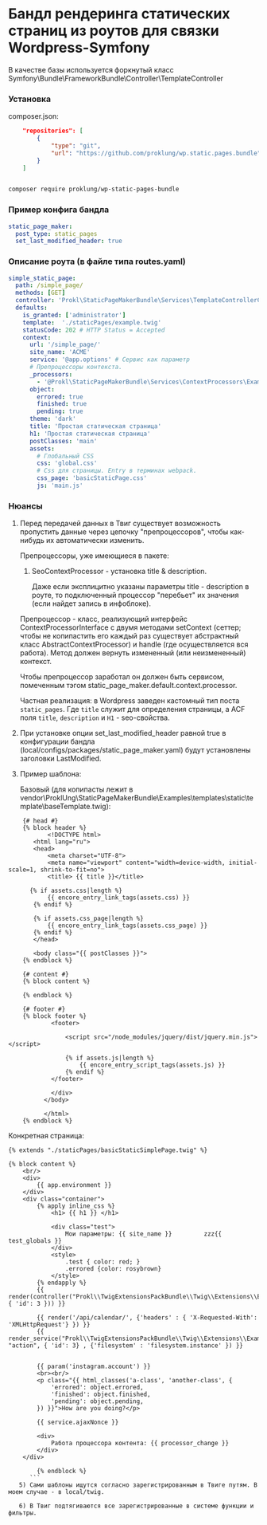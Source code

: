 # Бандл рендеринга статических страниц из роутов для связки Wordpress-Symfony

В качестве базы используется форкнутый класс Symfony\Bundle\FrameworkBundle\Controller\TemplateController

### Установка

composer.json:

```json
    "repositories": [
        {
            "type": "git",
            "url": "https://github.com/proklung/wp.static.pages.bundle"
        }
    ]
```

```bash

composer require proklung/wp-static-pages-bundle

```

### Пример конфига бандла

```yaml
static_page_maker:
  post_type: static_pages
  set_last_modified_header: true
```

### Описание роута (в файле типа routes.yaml)

```yaml
simple_static_page:
  path: /simple_page/
  methods: [GET]
  controller: 'Prokl\StaticPageMakerBundle\Services\TemplateControllerContainerAware::templateAction'
  defaults:
    is_granted: ['administrator']
    template:  './staticPages/example.twig'
    statusCode: 202 # HTTP Status = Accepted
    context:
      url: '/simple_page/'
      site_name: 'ACME'
      service: '@app.options' # Сервис как параметр
      # Препроцессоры контекста.
      _processors:
        - '@Prokl\StaticPageMakerBundle\Services\ContextProcessors\ExampleContextProcessor'
      object:
        errored: true
        finished: true
        pending: true
      theme: 'dark'
      title: 'Простая статическая страница'
      h1: 'Простая статическая страница'
      postClasses: 'main'
      assets:
        # Глобальный CSS
        css: 'global.css'
        # Сss для страницы. Entry в терминах webpack.
        css_page: 'basicStaticPage.css'
        js: 'main.js'

```

### Нюансы

1) Перед передачей данных в Твиг существует возможность пропустить данные через цепочку
"препроцессоров", чтобы как-нибудь их автоматически изменить.
    
   Препроцессоры, уже имеющиеся в пакете:
   
    1) SeoContextProcessor - установка title & description. 
        
       Даже если эксплицитно указаны параметры title - description в роуте, то подключенный процессор
       "перебьет" их значения (если найдет запись в инфоблоке).
    
    Препроцессор - класс, реализующий интерфейс ContextProcessorInterface с двумя методами setContext
    (сеттер; чтобы не копипастить его каждый раз существует абстрактный класс AbstractContextProcessor) и
    handle (где осуществляется вся работа). Метод должен вернуть измененный (или неизмененный) контекст.
    
    Чтобы препроцессор заработал он должен быть сервисом, помеченным тэгом static_page_maker.default.context.processor.
    
    Частная реализация: в Wordpress заведен кастомный тип поста `static_pages`. Где `title` служит для определения страницы,
    а ACF поля `title`, `description` и `H1` - seo-свойства.

2) При установке опции set_last_modified_header равной true в конфигурации бандла (local/configs/packages/static_page_maker.yaml)
   будут установлены заголовки LastModified.  
         
3) Пример шаблона:   

    Базовый (для копипасты лежит в vendor\ProklUng\StaticPageMakerBundle\Examples\templates\static\template\baseTemplate.twig):
    
```twig
    {# head #}
    {% block header %}
           <!DOCTYPE html>
       <html lang="ru">
       <head>
           <meta charset="UTF-8">
           <meta name="viewport" content="width=device-width, initial-scale=1, shrink-to-fit=no">
           <title> {{ title }}</title>
   
      {% if assets.css|length %}
           {{ encore_entry_link_tags(assets.css) }}
       {% endif %}
   
       {% if assets.css_page|length %}
           {{ encore_entry_link_tags(assets.css_page) }}
       {% endif %}
       </head>
   
       <body class="{{ postClasses }}">
    {% endblock %}
    
    {# content #}
    {% block content %}
    
    {% endblock %}
    
    {# footer #}
    {% block footer %}
            <footer>
        
                <script src="/node_modules/jquery/dist/jquery.min.js"></script>
                
                {% if assets.js|length %}
                    {{ encore_entry_script_tags(assets.js) }}
                {% endif %}
            </footer>
        
            </div>
          </body>
        
          </html>
    {% endblock %} 
```      
   
   Конкретная страница:
   
```twig
{% extends "./staticPages/basicStaticSimplePage.twig" %}

{% block content %}
    <br/>
    <div>
        {{ app.environment }}
    </div>
    <div class="container">
        {% apply inline_css %}
            <h1> {{ h1 }} </h1>

            <div class="test">
                Мои параметры: {{ site_name }}         zzz{{ test_globals }}
            </div>
            <style>
                .test { color: red; }
                .errored {color: rosybrown}
            </style>
        {% endapply %}
        {{ render(controller("Prokl\\TwigExtensionsPackBundle\\Twig\\Extensions\\Examples\\ExampleSimpleController", { 'id': 3 })) }}

        {{ render('/api/calendar/', {'headers' : { 'X-Requested-With': 'XMLHttpRequest'} }) }}
        {{ render_service("Prokl\\TwigExtensionsPackBundle\\Twig\\Extensions\\Examples\\ExampleServiceForRender", "action", { 'id': 3} , {'filesystem' : 'filesystem.instance' }) }}


        {{ param('instagram.account') }}
        <br><br/>
        <p class="{{ html_classes('a-class', 'another-class', {
            'errored': object.errored,
            'finished': object.finished,
            'pending': object.pending,
        }) }}">How are you doing?</p>

        {{ service.ajaxNonce }}

        <div>
            Работа процессора контента: {{ processor_change }}
        </div>
    </div>

        {% endblock %}
      ```  
   5) Сами шаблоны ищутся согласно зарегистрированным в Твиге путям. В моем случае - в local/twig.

   6) В Твиг подтягиваются все зарегистрированные в системе функции и фильтры.
